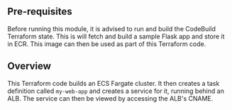 ## Pre-requisites

Before running this module, it is advised to run and build the CodeBuild Terraform state.
This is will fetch and build a sample Flask app and store it in ECR. This image can then be used
as part of this Terraform code.

## Overview

This Terraform code builds an ECS Fargate cluster. It then creates a task definition
called `my-web-app` and creates a service for it, running behind an ALB. The service can
then be viewed by accessing the ALB's CNAME.